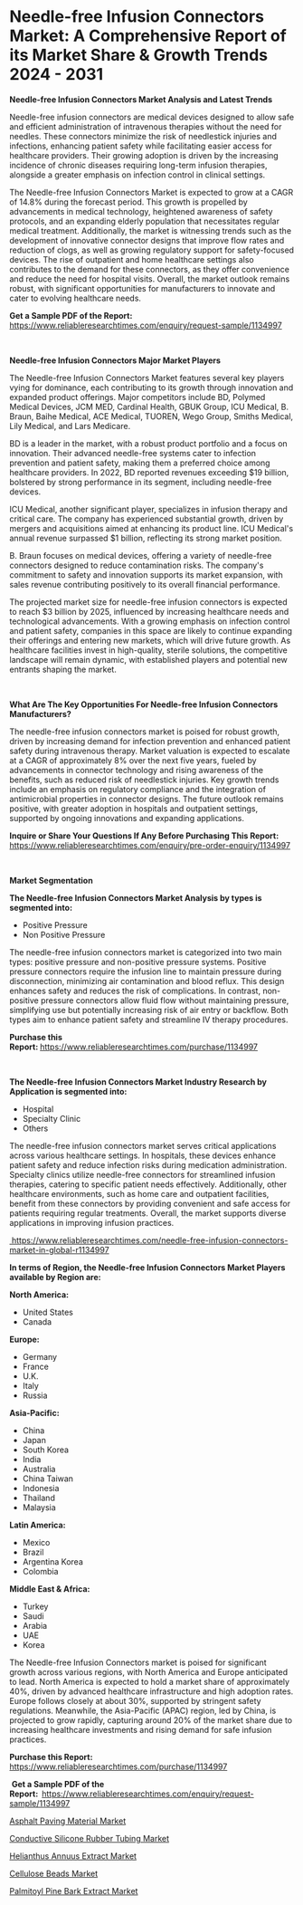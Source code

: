 <p><h1>Needle-free Infusion Connectors Market: A Comprehensive Report of its Market Share & Growth Trends 2024 - 2031</h1></p><p><strong>Needle-free Infusion Connectors Market Analysis and Latest Trends</strong></p>
<p><p>Needle-free infusion connectors are medical devices designed to allow safe and efficient administration of intravenous therapies without the need for needles. These connectors minimize the risk of needlestick injuries and infections, enhancing patient safety while facilitating easier access for healthcare providers. Their growing adoption is driven by the increasing incidence of chronic diseases requiring long-term infusion therapies, alongside a greater emphasis on infection control in clinical settings.</p><p>The Needle-free Infusion Connectors Market is expected to grow at a CAGR of 14.8% during the forecast period. This growth is propelled by advancements in medical technology, heightened awareness of safety protocols, and an expanding elderly population that necessitates regular medical treatment. Additionally, the market is witnessing trends such as the development of innovative connector designs that improve flow rates and reduction of clogs, as well as growing regulatory support for safety-focused devices. The rise of outpatient and home healthcare settings also contributes to the demand for these connectors, as they offer convenience and reduce the need for hospital visits. Overall, the market outlook remains robust, with significant opportunities for manufacturers to innovate and cater to evolving healthcare needs.</p></p>
<p><strong>Get a Sample PDF of the Report:&nbsp;</strong> <a href="https://www.reliableresearchtimes.com/enquiry/request-sample/1134997?utm_campaign=1393&utm_medium=2&utm_source=Github&utm_content=ia&utm_term=09102024&utm_id=needle-free-infusion-connectors">https://www.reliableresearchtimes.com/enquiry/request-sample/1134997</a></p>
<p>&nbsp;</p>
<p><strong>Needle-free Infusion Connectors Major Market Players</strong></p>
<p><p>The Needle-free Infusion Connectors Market features several key players vying for dominance, each contributing to its growth through innovation and expanded product offerings. Major competitors include BD, Polymed Medical Devices, JCM MED, Cardinal Health, GBUK Group, ICU Medical, B. Braun, Baihe Medical, ACE Medical, TUOREN, Wego Group, Smiths Medical, Lily Medical, and Lars Medicare.</p><p>BD is a leader in the market, with a robust product portfolio and a focus on innovation. Their advanced needle-free systems cater to infection prevention and patient safety, making them a preferred choice among healthcare providers. In 2022, BD reported revenues exceeding $19 billion, bolstered by strong performance in its segment, including needle-free devices.</p><p>ICU Medical, another significant player, specializes in infusion therapy and critical care. The company has experienced substantial growth, driven by mergers and acquisitions aimed at enhancing its product line. ICU Medical's annual revenue surpassed $1 billion, reflecting its strong market position.</p><p>B. Braun focuses on medical devices, offering a variety of needle-free connectors designed to reduce contamination risks. The company's commitment to safety and innovation supports its market expansion, with sales revenue contributing positively to its overall financial performance.</p><p>The projected market size for needle-free infusion connectors is expected to reach $3 billion by 2025, influenced by increasing healthcare needs and technological advancements. With a growing emphasis on infection control and patient safety, companies in this space are likely to continue expanding their offerings and entering new markets, which will drive future growth. As healthcare facilities invest in high-quality, sterile solutions, the competitive landscape will remain dynamic, with established players and potential new entrants shaping the market.</p></p>
<p>&nbsp;</p>
<p><strong>What Are The Key Opportunities For Needle-free Infusion Connectors Manufacturers?</strong></p>
<p><p>The needle-free infusion connectors market is poised for robust growth, driven by increasing demand for infection prevention and enhanced patient safety during intravenous therapy. Market valuation is expected to escalate at a CAGR of approximately 8% over the next five years, fueled by advancements in connector technology and rising awareness of the benefits, such as reduced risk of needlestick injuries. Key growth trends include an emphasis on regulatory compliance and the integration of antimicrobial properties in connector designs. The future outlook remains positive, with greater adoption in hospitals and outpatient settings, supported by ongoing innovations and expanding applications.</p></p>
<p><strong>Inquire or Share Your Questions If Any Before Purchasing This Report:</strong> <a href="https://www.reliableresearchtimes.com/enquiry/pre-order-enquiry/1134997?utm_campaign=1393&utm_medium=2&utm_source=Github&utm_content=ia&utm_term=09102024&utm_id=needle-free-infusion-connectors">https://www.reliableresearchtimes.com/enquiry/pre-order-enquiry/1134997</a></p>
<p>&nbsp;</p>
<p><strong>Market Segmentation</strong></p>
<p><strong>The Needle-free Infusion Connectors Market Analysis by types is segmented into:</strong></p>
<p><ul><li>Positive Pressure</li><li>Non Positive Pressure</li></ul></p>
<p><p>The needle-free infusion connectors market is categorized into two main types: positive pressure and non-positive pressure systems. Positive pressure connectors require the infusion line to maintain pressure during disconnection, minimizing air contamination and blood reflux. This design enhances safety and reduces the risk of complications. In contrast, non-positive pressure connectors allow fluid flow without maintaining pressure, simplifying use but potentially increasing risk of air entry or backflow. Both types aim to enhance patient safety and streamline IV therapy procedures.</p></p>
<p><strong>Purchase this Report:&nbsp;</strong><a href="https://www.reliableresearchtimes.com/purchase/1134997?utm_campaign=1393&utm_medium=2&utm_source=Github&utm_content=ia&utm_term=09102024&utm_id=needle-free-infusion-connectors">https://www.reliableresearchtimes.com/purchase/1134997</a></p>
<p>&nbsp;</p>
<p><strong>The Needle-free Infusion Connectors Market Industry Research by Application is segmented into:</strong></p>
<p><ul><li>Hospital</li><li>Specialty Clinic</li><li>Others</li></ul></p>
<p><p>The needle-free infusion connectors market serves critical applications across various healthcare settings. In hospitals, these devices enhance patient safety and reduce infection risks during medication administration. Specialty clinics utilize needle-free connectors for streamlined infusion therapies, catering to specific patient needs effectively. Additionally, other healthcare environments, such as home care and outpatient facilities, benefit from these connectors by providing convenient and safe access for patients requiring regular treatments. Overall, the market supports diverse applications in improving infusion practices.</p></p>
<p><a href="https://www.reliableresearchtimes.com/needle-free-infusion-connectors-market-in-global-r1134997?utm_campaign=1393&utm_medium=2&utm_source=Github&utm_content=ia&utm_term=09102024&utm_id=needle-free-infusion-connectors">&nbsp;https://www.reliableresearchtimes.com/needle-free-infusion-connectors-market-in-global-r1134997</a></p>
<p><strong>In terms of Region, the Needle-free Infusion Connectors Market Players available by Region are:</strong></p>
<p>
    <p> <strong> North America: </strong>
        <ul>
            <li>United States</li>
            <li>Canada</li>
        </ul>
        </p> 
    <p> <strong> Europe: </strong>
        <ul>
            <li>Germany</li>
            <li>France</li>
            <li>U.K.</li>
            <li>Italy</li>
            <li>Russia</li>
        </ul>
        </p> 
    <p> <strong> Asia-Pacific: </strong>
        <ul>
            <li>China</li>
            <li>Japan</li>
            <li>South Korea</li>
            <li>India</li>
            <li>Australia</li>
            <li>China Taiwan</li>
            <li>Indonesia</li>
            <li>Thailand</li>
            <li>Malaysia</li>
        </ul>
        </p> 
    <p> <strong> Latin America: </strong>
        <ul>
            <li>Mexico</li>
            <li>Brazil</li>
            <li>Argentina Korea</li>
            <li>Colombia</li>
        </ul>
        </p> 
    <p> <strong> Middle East & Africa: </strong>
        <ul>
            <li>Turkey</li>
            <li>Saudi</li>
            <li>Arabia</li>
            <li>UAE</li>
            <li>Korea</li>
        </ul>
    </p>
    </p>
<p><p>The Needle-free Infusion Connectors market is poised for significant growth across various regions, with North America and Europe anticipated to lead. North America is expected to hold a market share of approximately 40%, driven by advanced healthcare infrastructure and high adoption rates. Europe follows closely at about 30%, supported by stringent safety regulations. Meanwhile, the Asia-Pacific (APAC) region, led by China, is projected to grow rapidly, capturing around 20% of the market share due to increasing healthcare investments and rising demand for safe infusion practices.</p></p>
<p><strong>Purchase this Report: </strong><a href="https://www.reliableresearchtimes.com/purchase/1134997?utm_campaign=1393&utm_medium=2&utm_source=Github&utm_content=ia&utm_term=09102024&utm_id=needle-free-infusion-connectors">https://www.reliableresearchtimes.com/purchase/1134997</a></p>
<p>&nbsp;<strong>Get a Sample PDF of the Report:&nbsp;&nbsp;</strong><a href="https://www.reliableresearchtimes.com/enquiry/request-sample/1134997?utm_campaign=1393&utm_medium=2&utm_source=Github&utm_content=ia&utm_term=09102024&utm_id=needle-free-infusion-connectors">https://www.reliableresearchtimes.com/enquiry/request-sample/1134997</a></p>
<p><strong></strong></p>
<p><p><a href="https://www.linkedin.com/pulse/global-asphalt-paving-material-market-share-growth-opportunities-cizuf?utm_campaign=1393&utm_medium=2&utm_source=Github&utm_content=ia&utm_term=09102024&utm_id=needle-free-infusion-connectors">Asphalt Paving Material Market</a></p><p><a href="https://www.linkedin.com/pulse/conductive-silicone-rubber-tubing-market-overview-forecast-gatwf?utm_campaign=1393&utm_medium=2&utm_source=Github&utm_content=ia&utm_term=09102024&utm_id=needle-free-infusion-connectors">Conductive Silicone Rubber Tubing Market</a></p><p><a href="https://www.linkedin.com/pulse/helianthus-annuus-extract-industry-resonance-10-amplification-gmkqf?utm_campaign=1393&utm_medium=2&utm_source=Github&utm_content=ia&utm_term=09102024&utm_id=needle-free-infusion-connectors">Helianthus Annuus Extract Market</a></p><p><a href="https://www.linkedin.com/pulse/cellulose-beads-spectrum-usage-patterns-sector-evolution-i8uef?utm_campaign=1393&utm_medium=2&utm_source=Github&utm_content=ia&utm_term=09102024&utm_id=needle-free-infusion-connectors">Cellulose Beads Market</a></p><p><a href="https://www.linkedin.com/pulse/analyzing-palmitoyl-pine-bark-extract-market-dynamics-growth-6fepf?utm_campaign=1393&utm_medium=2&utm_source=Github&utm_content=ia&utm_term=09102024&utm_id=needle-free-infusion-connectors">Palmitoyl Pine Bark Extract Market</a></p></p>